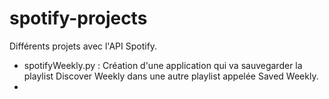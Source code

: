 # spotify-projects
Différents projets avec l'API Spotify.

- spotifyWeekly.py : Création d'une application qui va sauvegarder la playlist Discover Weekly dans une autre playlist appelée Saved Weekly.
- 
